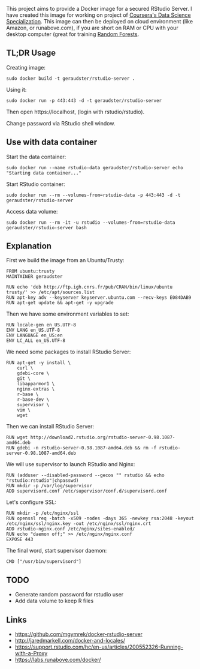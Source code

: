 This project aims to provide a Docker image for a secured RStudio Server. I have 
created this image for working on project of [Coursera's Data Science Specialization](https://www.coursera.org/specialization/jhudatascience/1?utm_medium=dashboard). This
image can then be deployed on cloud environment (like Amazon, or runabove.com), if you 
are short on RAM or CPU with your desktop computer (great for training [Random Forests](https://www.kaggle.com/wiki/RandomForests).


## TL;DR Usage

Creating image:

    sudo docker build -t geraudster/rstudio-server .

Using it:

    sudo docker run -p 443:443 -d -t geraudster/rstudio-server

Then open https://localhost, (login with rstudio/rstudio).

Change password via RStudio shell window.

## Use with data container

Start the data container:

    sudo docker run --name rstudio-data geraudster/rstudio-server echo "Starting data container..."

Start RStudio container:

    sudo docker run --rm --volumes-from=rstudio-data -p 443:443 -d -t geraudster/rstudio-server

Access data volume:

    sudo docker run --rm -it -u rstudio --volumes-from=rstudio-data geraudster/rstudio-server bash

## Explanation

First we build the image from an Ubuntu/Trusty:

    FROM ubuntu:trusty
    MAINTAINER geraudster

    RUN echo 'deb http://ftp.igh.cnrs.fr/pub/CRAN/bin/linux/ubuntu trusty/' >> /etc/apt/sources.list
    RUN apt-key adv --keyserver keyserver.ubuntu.com --recv-keys E084DAB9
    RUN apt-get update && apt-get -y upgrade

Then we have some environment variables to set:

    RUN locale-gen en_US.UTF-8  
    ENV LANG en_US.UTF-8  
    ENV LANGUAGE en_US:en  
    ENV LC_ALL en_US.UTF-8  

We need some packages to install RStudio Server:

    RUN apt-get -y install \
        curl \
	    gdebi-core \
        git \
    	libapparmor1 \
        nginx-extras \
        r-base \
        r-base-dev \
        supervisor \
        vim \
        wget

Then we can install RStudio Server:

    RUN wget http://download2.rstudio.org/rstudio-server-0.98.1087-amd64.deb
    RUN gdebi -n rstudio-server-0.98.1087-amd64.deb && rm -f rstudio-server-0.98.1087-amd64.deb

We will use supervisor to launch RStudio and Nginx:

    RUN (adduser --disabled-password --gecos "" rstudio && echo "rstudio:rstudio"|chpasswd)
    RUN mkdir -p /var/log/supervisor
    ADD supervisord.conf /etc/supervisor/conf.d/supervisord.conf

Let's configure SSL:

    RUN mkdir -p /etc/nginx/ssl
    RUN openssl req -batch -x509 -nodes -days 365 -newkey rsa:2048 -keyout /etc/nginx/ssl/nginx.key -out /etc/nginx/ssl/nginx.crt
    ADD rstudio-nginx.conf /etc/nginx/sites-enabled/
    RUN echo "daemon off;" >> /etc/nginx/nginx.conf
    EXPOSE 443

The final word, start supervisor daemon:

    CMD ["/usr/bin/supervisord"]

## TODO

* Generate random password for rstudio user
* Add data volume to keep R files

## Links

* https://github.com/mgymrek/docker-rstudio-server
* http://jaredmarkell.com/docker-and-locales/
* https://support.rstudio.com/hc/en-us/articles/200552326-Running-with-a-Proxy
* https://labs.runabove.com/docker/
